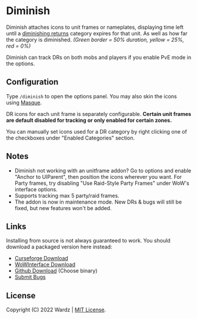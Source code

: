 # Diminish

Diminish attaches icons to unit frames or nameplates, displaying time left until a [diminishing returns](https://wow.gamepedia.com/Diminishing_returns) category expires for that unit. As well as how far the category is diminished. *(Green border = 50% duration, yellow = 25%, red = 0%)*
  
Diminish can track DRs on both mobs and players if you enable PvE mode in the options.

## Configuration

Type `/diminish` to open the options panel. You may also skin the icons using [Masque](https://www.curseforge.com/wow/addons/masque).

DR icons for each unit frame is separately configurable. **Certain unit frames are default disabled for tracking or only enabled for certain zones.**

You can manually set icons used for a DR category by right clicking one of the checkboxes under "Enabled Categories" section.

## Notes
- Diminish not working with an unitframe addon? Go to options and enable "Anchor to UIParent", then position the icons wherever you want. For Party frames, try disabling "Use Raid-Style Party Frames" under WoW's interface options.
- Supports tracking max 5 party/raid frames.
- The addon is now in maintenance mode. New DRs & bugs will still be fixed, but new features won't be added.

## Links

Installing from source is not always guaranteed to work. You should download a packaged version here instead:

- [Curseforge Download](https://www.curseforge.com/wow/addons/diminish)
- [WoWInterface Download](https://www.wowinterface.com/downloads/info23628-DiminishDRTracker.html)
- [Github Download](https://github.com/wardz/diminish/releases/latest) (Choose binary)
- [Submit Bugs](https://github.com/wardz/diminish/issues)

## License

Copyright (C) 2022 Wardz | [MIT License](https://opensource.org/licenses/mit-license.php).
